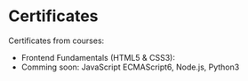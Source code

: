 # Certificates
Certificates from courses:

* Frontend Fundamentals (HTML5 & CSS3):
* Comming soon: JavaScript ECMAScript6, Node.js, Python3
  
